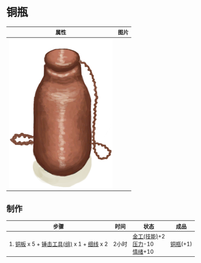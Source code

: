 # 铜瓶  
>   
  
  属性  |   图片   
 ----  |  ----:   
   |  ![](Sprite/CopperBottle.png)   
  
## 制作  
步骤  |  时间  |  状态  |  成品  
----  |  ----  |  ----  |  ----  
1. [铜板](CopperSheet.md) x 5 + [锤击工具(组)](GpTag_Hammer.md) x 1 + [细线](CordFiber.md) x 2  |  2小时  |  [金工(技能)](Skill_Metalworking.md)+2<br>[压力](Stress.md)-10<br>[情绪](Morale.md)+10  |  [铜瓶](CopperBottle.md)(+1)  
